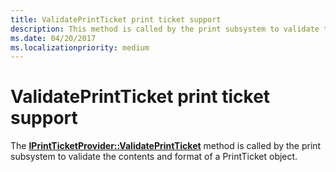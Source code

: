 ```yaml
---
title: ValidatePrintTicket print ticket support
description: This method is called by the print subsystem to validate the contents and format of a PrintTicket object.
ms.date: 04/20/2017
ms.localizationpriority: medium
---
```


# ValidatePrintTicket print ticket support


The [**IPrintTicketProvider::ValidatePrintTicket**](/previous-versions/windows/hardware/drivers/ff554382(v=vs.85)) method is called by the print subsystem to validate the contents and format of a PrintTicket object.

